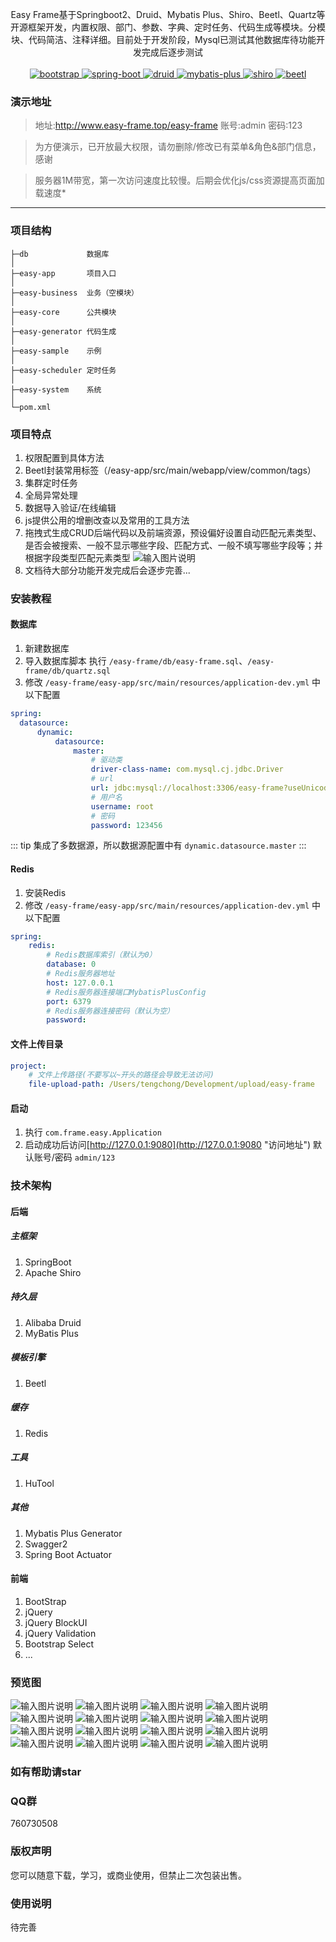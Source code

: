 <p align="center">
    <p align="center">
        Easy Frame基于Springboot2、Druid、Mybatis Plus、Shiro、Beetl、Quartz等开源框架开发，内置权限、部门、参数、字典、定时任务、代码生成等模块。分模块、代码简洁、注释详细。目前处于开发阶段，Mysql已测试其他数据库待功能开发完成后逐步测试
        <br>      
        <br>
        <a href="https://getbootstrap.com">
            <img src="https://img.shields.io/badge/Bootstrap-4-blue.svg" alt="bootstrap">
        </a> 
        <a href="https://spring.io/projects/spring-boot">
            <img src="https://img.shields.io/badge/spring--boot-2.1.1-green.svg" alt="spring-boot">
        </a>
        <a href="https://github.com/alibaba/druid">
            <img src="https://img.shields.io/badge/druid-1.1.10-red.svg" alt="druid">
        </a>
        <a href="http://mp.baomidou.com">
            <img src="https://img.shields.io/badge/mybatis--plus-3.1.0-yellowgreen.svg" alt="mybatis-plus">
        </a>  
        <a href="https://shiro.apache.org">
            <img src="https://img.shields.io/badge/shiro-1.4.0-brightgreen.svg" alt="shiro">
        </a>
        <a href="http://ibeetl.com">
            <img src="https://img.shields.io/badge/beetl-2.8.5-orange.svg" alt="beetl">
        </a>
    </p>
</p>

### 演示地址
>地址:http://www.easy-frame.top/easy-frame
账号:admin
密码:123

>为方便演示，已开放最大权限，请勿删除/修改已有菜单&角色&部门信息，感谢

>服务器1M带宽，第一次访问速度比较慢。后期会优化js/css资源提高页面加载速度*
---
### 项目结构
```
├─db             数据库
│
├─easy-app       项目入口
│
├─easy-business  业务（空模块）
│
├─easy-core      公共模块
│
├─easy-generator 代码生成
│
├─easy-sample    示例
│
├─easy-scheduler 定时任务
│
├─easy-system    系统
│  
└─pom.xml
```
### 项目特点
1. 权限配置到具体方法
2. Beetl封装常用标签（/easy-app/src/main/webapp/view/common/tags）
3. 集群定时任务
4. 全局异常处理
5. 数据导入验证/在线编辑
6. js提供公用的增删改查以及常用的工具方法
7. 拖拽式生成CRUD后端代码以及前端资源，预设偏好设置自动匹配元素类型、是否会被搜索、一般不显示哪些字段、匹配方式、一般不填写哪些字段等；并根据字段类型匹配元素类型
![输入图片说明](https://images.gitee.com/uploads/images/2019/0529/111723_a8b1e58c_74191.gif "video.gif")
8. 文档待大部分功能开发完成后会逐步完善...

### 安装教程
#### 数据库
1. 新建数据库
2. 导入数据库脚本 执行 `/easy-frame/db/easy-frame.sql`、`/easy-frame/db/quartz.sql`
3. 修改 `/easy-frame/easy-app/src/main/resources/application-dev.yml` 中以下配置
```yml
spring:
  datasource:
      dynamic:
          datasource:
              master:
                  # 驱动类
                  driver-class-name: com.mysql.cj.jdbc.Driver
                  # url
                  url: jdbc:mysql://localhost:3306/easy-frame?useUnicode=true&characterEncoding=utf-8&useSSL=false&allowMulQueries=true&allowMultiQueries=true&serverTimezone=Asia/Shanghai
                  # 用户名
                  username: root
                  # 密码
                  password: 123456
```
::: tip
集成了多数据源，所以数据源配置中有 `dynamic.datasource.master`
:::
#### Redis
1. 安装Redis
3. 修改 `/easy-frame/easy-app/src/main/resources/application-dev.yml` 中以下配置
```yml
spring:
    redis:
        # Redis数据库索引（默认为0）
        database: 0
        # Redis服务器地址
        host: 127.0.0.1
        # Redis服务器连接端口MybatisPlusConfig
        port: 6379
        # Redis服务器连接密码（默认为空）
        password:
```
#### 文件上传目录
```yml
project:
    # 文件上传路径(不要写以~开头的路径会导致无法访问)
    file-upload-path: /Users/tengchong/Development/upload/easy-frame
```
#### 启动
1. 执行 `com.frame.easy.Application`
2. 启动成功后访问[http://127.0.0.1:9080](http://127.0.0.1:9080 "访问地址") 默认账号/密码 `admin/123`

### 技术架构
#### 后端
##### 主框架
1. SpringBoot
2. Apache Shiro
##### 持久层
1. Alibaba Druid
2. MyBatis Plus
##### 模板引擎
1. Beetl
##### 缓存
1. Redis
##### 工具
1. HuTool
##### 其他
1. Mybatis Plus Generator 
2. Swagger2
3. Spring Boot Actuator
#### 前端
1. BootStrap
2. jQuery
3. jQuery BlockUI
4. jQuery Validation
5. Bootstrap Select
6. ...

### 预览图
![输入图片说明](https://images.gitee.com/uploads/images/2019/0620/231235_9f16bd53_74191.png "huaban (9).png")
![输入图片说明](https://images.gitee.com/uploads/images/2019/0620/231304_d7705be0_74191.png "huaban (8).png")
![输入图片说明](https://images.gitee.com/uploads/images/2019/0620/231317_1555f7f6_74191.png "huaban (7).png")
![输入图片说明](https://images.gitee.com/uploads/images/2019/0620/231325_57b5fcd7_74191.png "huaban (6).png")
![输入图片说明](https://images.gitee.com/uploads/images/2019/0605/115436_52eeedfb_74191.png "huaban (2).png")
![输入图片说明](https://images.gitee.com/uploads/images/2019/0529/110942_5221382f_74191.png "huaban (1).png")
![输入图片说明](https://images.gitee.com/uploads/images/2019/0529/110953_7faa5cef_74191.png "huaban (3).png")
![输入图片说明](https://images.gitee.com/uploads/images/2019/0611/132304_25b9dfb1_74191.png "huaban (3).png")
![输入图片说明](https://images.gitee.com/uploads/images/2019/0529/111011_09d9dec2_74191.png "huaban (5).png")
![输入图片说明](https://images.gitee.com/uploads/images/2019/0529/111019_6719c63d_74191.png "huaban (6).png")
![输入图片说明](https://images.gitee.com/uploads/images/2019/0529/111027_0ada2520_74191.png "huaban (7).png")
![输入图片说明](https://images.gitee.com/uploads/images/2019/0529/111034_f6817b23_74191.png "huaban (8).png")
![输入图片说明](https://images.gitee.com/uploads/images/2019/0529/111043_60eed999_74191.png "huaban (9).png")
![输入图片说明](https://images.gitee.com/uploads/images/2019/0529/111049_afa66704_74191.png "huaban (10).png")
![输入图片说明](https://images.gitee.com/uploads/images/2019/0605/115502_f8449930_74191.png "huaban (3).png")
![输入图片说明](https://images.gitee.com/uploads/images/2019/0605/115526_aaf7ac41_74191.png "huaban (4).png")
### 如有帮助请star

### QQ群
760730508

### 版权声明
您可以随意下载，学习，或商业使用，但禁止二次包装出售。

### 使用说明
待完善

